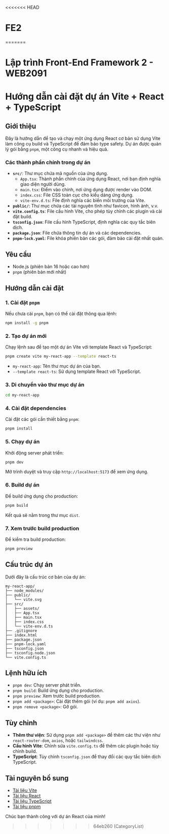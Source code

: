 <<<<<<< HEAD
# FE2
=======
# Lập trình Front-End Framework 2 - WEB2091

# Hướng dẫn cài đặt dự án Vite + React + TypeScript

## Giới thiệu

Đây là hướng dẫn để tạo và chạy một ứng dụng React cơ bản sử dụng Vite làm công cụ build và TypeScript để đảm bảo type safety. Dự án được quản lý gói bằng `pnpm`, một công cụ nhanh và hiệu quả.

### Các thành phần chính trong dự án

- **`src/`**: Thư mục chứa mã nguồn của ứng dụng.
  - `App.tsx`: Thành phần chính của ứng dụng React, nơi bạn định nghĩa giao diện người dùng.
  - `main.tsx`: Điểm vào chính, nơi ứng dụng được render vào DOM.
  - `index.css`: File CSS toàn cục cho kiểu dáng ứng dụng.
  - `vite-env.d.ts`: File định nghĩa các biến môi trường của Vite.
- **`public/`**: Thư mục chứa các tài nguyên tĩnh như favicon, hình ảnh, v.v.
- **`vite.config.ts`**: File cấu hình Vite, cho phép tùy chỉnh các plugin và cài đặt build.
- **`tsconfig.json`**: File cấu hình TypeScript, định nghĩa các quy tắc biên dịch.
- **`package.json`**: File chứa thông tin dự án và các dependencies.
- **`pnpm-lock.yaml`**: File khóa phiên bản các gói, đảm bảo cài đặt nhất quán.

## Yêu cầu

- Node.js (phiên bản 16 hoặc cao hơn)
- `pnpm` (phiên bản mới nhất)

## Hướng dẫn cài đặt

### 1. Cài đặt `pnpm`

Nếu chưa cài `pnpm`, bạn có thể cài đặt thông qua lệnh:

```bash
npm install -g pnpm
```

### 2. Tạo dự án mới

Chạy lệnh sau để tạo một dự án Vite với template React và TypeScript:

```bash
pnpm create vite my-react-app --template react-ts
```

- `my-react-app`: Tên thư mục dự án của bạn.
- `--template react-ts`: Sử dụng template React với TypeScript.

### 3. Di chuyển vào thư mục dự án

```bash
cd my-react-app
```

### 4. Cài đặt dependencies

Cài đặt các gói cần thiết bằng `pnpm`:

```bash
pnpm install
```

### 5. Chạy dự án

Khởi động server phát triển:

```bash
pnpm dev
```

Mở trình duyệt và truy cập `http://localhost:5173` để xem ứng dụng.

### 6. Build dự án

Để build ứng dụng cho production:

```bash
pnpm build
```

Kết quả sẽ nằm trong thư mục `dist`.

### 7. Xem trước build production

Để kiểm tra build production:

```bash
pnpm preview
```

## Cấu trúc dự án

Dưới đây là cấu trúc cơ bản của dự án:

```
my-react-app/
├── node_modules/
├── public/
│   └── vite.svg
├── src/
│   ├── assets/
│   ├── App.tsx
│   ├── main.tsx
│   ├── index.css
│   └── vite-env.d.ts
├── .gitignore
├── index.html
├── package.json
├── pnpm-lock.yaml
├── tsconfig.json
├── tsconfig.node.json
└── vite.config.ts
```

## Lệnh hữu ích

- `pnpm dev`: Chạy server phát triển.
- `pnpm build`: Build ứng dụng cho production.
- `pnpm preview`: Xem trước build production.
- `pnpm add <package>`: Cài đặt thêm gói (ví dụ: `pnpm add axios`).
- `pnpm remove <package>`: Gỡ gói.

## Tùy chỉnh

- **Thêm thư viện**: Sử dụng `pnpm add <package>` để thêm các thư viện như `react-router-dom`, `axios`, hoặc `tailwindcss`.
- **Cấu hình Vite**: Chỉnh sửa `vite.config.ts` để thêm các plugin hoặc tùy chỉnh build.
- **TypeScript**: Tùy chỉnh `tsconfig.json` để thay đổi các quy tắc biên dịch TypeScript.

## Tài nguyên bổ sung

- [Tài liệu Vite](https://vitejs.dev/)
- [Tài liệu React](https://react.dev/)
- [Tài liệu TypeScript](https://www.typescriptlang.org/)
- [Tài liệu pnpm](https://pnpm.io/)

Chúc bạn thành công với dự án React của mình!
>>>>>>> 64eb260 (CategoryList)
